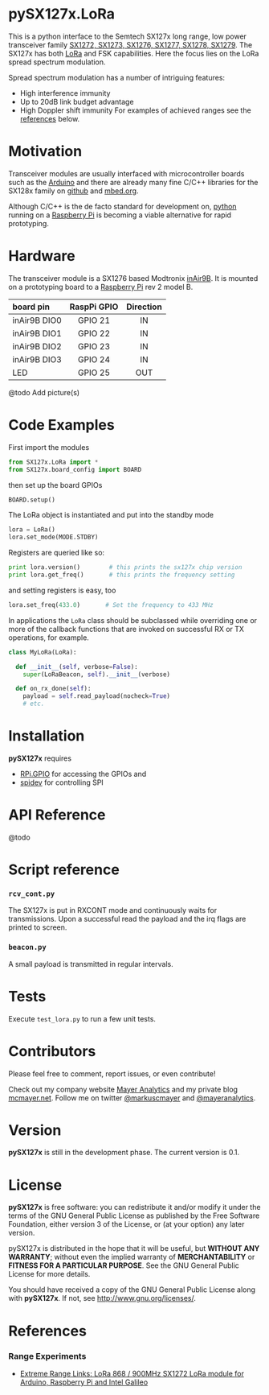 # pySX127x.LoRa

This is a python interface to the Semtech SX127x long range, low power transceiver family 
[SX1272, SX1273, SX1276, SX1277, SX1278, SX1279](http://www.semtech.com/wireless-rf/rf-transceivers/).
The SX127x has both [LoRa](https://lora-alliance.org) and FSK capabilities. Here the focus lies on the
LoRa spread spectrum modulation. 

Spread spectrum modulation has a number of intriguing features:
* High interference immunity
* Up to 20dB link budget advantage
* High Doppler shift immunity 
For examples of achieved ranges see the [references](#References) below.


# Motivation

Transceiver modules are usually interfaced with microcontroller boards such as the 
[Arduino](https://www.arduino.cc/) and there are already many fine C/C++ libraries for the SX128x family on 
[github](https://github.com/search?q=sx127x) and [mbed.org](https://developer.mbed.org/search/?q=sx127x).

Although C/C++ is the de facto standard for development on, [python](https://www.python.org)
running on a [Raspberry Pi](https://www.raspberrypi.org) is becoming a viable alternative for rapid prototyping.


# Hardware

The transceiver module is a SX1276 based Modtronix [inAir9B](http://modtronix.com/inair9.html). 
It is mounted on a prototyping board to a [Raspberry Pi](https://www.raspberrypi.org) rev 2 model B.

|  board pin   | RaspPi GPIO | Direction |
|:-------------|:-----------:|:---------:|
| inAir9B DIO0 | GPIO 21     |    IN     |
| inAir9B DIO1 | GPIO 22     |    IN     |
| inAir9B DIO2 | GPIO 23     |    IN     |
| inAir9B DIO3 | GPIO 24     |    IN     |
| LED          | GPIO 25     |    OUT    |

@todo Add picture(s)


# Code Examples

First import the modules 
```python
from SX127x.LoRa import *
from SX127x.board_config import BOARD
```
then set up the board GPIOs
```python
BOARD.setup()
```
The LoRa object is instantiated and put into the standby mode
```python
lora = LoRa()
lora.set_mode(MODE.STDBY)
```
Registers are queried like so:
```python
print lora.version()        # this prints the sx127x chip version
print lora.get_freq()       # this prints the frequency setting 
```
and setting registers is easy, too
```python
lora.set_freq(433.0)       # Set the frequency to 433 MHz 
```
In applications the `LoRa` class should be subclassed while overriding one or more of the callback functions that
are invoked on successful RX or TX operations, for example.
```python
class MyLoRa(LoRa):

  def __init__(self, verbose=False):
    super(LoRaBeacon, self).__init__(verbose)

  def on_rx_done(self):
    payload = self.read_payload(nocheck=True) 
    # etc.
```


# Installation

**pySX127x** requires 
* [RPi.GPIO](https://pypi.python.org/pypi/RPi.GPIO") for accessing the GPIOs and
* [spidev](https://pypi.python.org/pypi/spidev) for controlling SPI


# API Reference

@todo


# Script reference

### `rcv_cont.py`
The SX127x is put in RXCONT mode and continuously waits for transmissions. Upon a successful read the
payload and the irq flags are printed to screen.

### `beacon.py`
A small payload is transmitted in regular intervals.


# Tests

Execute `test_lora.py` to run a few unit tests. 


# Contributors

Please feel free to comment, report issues, or even contribute!

Check out my company website [Mayer Analytics](http://mayeranalytics.com) and my private blog
[mcmayer.net](http://mcmayer.net). Follow me on twitter [@markuscmayer](https://twitter.com/markuscmayer) and
[@mayeranalytics](https://twitter.com/mayeranalytics).


# Version

**pySX127x** is still in the development phase. The current version is 0.1.


# License

**pySX127x** is free software: you can redistribute it and/or modify
it under the terms of the GNU General Public License as published by
the Free Software Foundation, either version 3 of the License, or
(at your option) any later version.

pySX127x is distributed in the hope that it will be useful,
but **WITHOUT ANY WARRANTY**; without even the implied warranty of
**MERCHANTABILITY** or **FITNESS FOR A PARTICULAR PURPOSE**.  See the
GNU General Public License for more details.

You should have received a copy of the GNU General Public License
along with **pySX127x**.  If not, see <http://www.gnu.org/licenses/>.


# References
### Range Experiments
* [Extreme Range Links: LoRa 868 / 900MHz SX1272 LoRa module for Arduino, Raspberry Pi and Intel Galileo](https://www.cooking-hacks.com/documentation/tutorials/extreme-range-lora-sx1272-module-shield-arduino-raspberry-pi-intel-galileo/)
